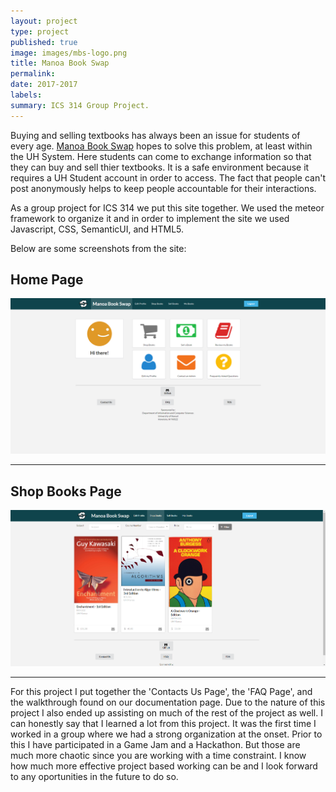 ```yaml
---
layout: project
type: project
published: true
image: images/mbs-logo.png
title: Manoa Book Swap
permalink: 
date: 2017-2017
labels:
summary: ICS 314 Group Project.
---
```


Buying and selling textbooks has always been an issue for students of every age. [Manoa Book Swap](https://manoabookswap.github.io/) hopes to solve this problem, at least within the UH System. Here students can come to exchange information so that they can buy and sell thier textbooks. It is a safe environment because it requires a UH Student account in order to access. The fact that people can't post anonymously helps to keep people accountable for their interactions. 

As a group project for ICS 314 we put this site together. We used the meteor framework to organize it and in order to implement the site we used Javascript, CSS, SemanticUI, and HTML5.

Below are some screenshots from the site:

## Home Page
<img class="ui large image" src="../images/current-home-page.png">
<hr>

## Shop Books Page
<img class="ui large image" src="../images/current-filter.png">
<hr>

For this project I put together the 'Contacts Us Page', the  'FAQ Page', and the walkthrough found on our documentation page. Due to the nature of this project I also ended up assisting on much of the rest of the project as well. I can honestly say that I learned a lot from this project. It was the first time I worked in a group where we had a strong organization at the onset. Prior to this I have participated in a Game Jam and a Hackathon. But those are much more chaotic since you are working with a time constraint. I know how much more effective project based working can be and I look forward to any oportunities in the future to do so.
